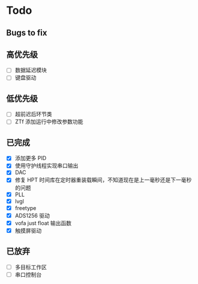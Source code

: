 # Todo

## Bugs to fix

## 高优先级

- [ ] 数据延迟模块
- [ ] 键盘驱动

## 低优先级

- [ ] 超前迟后环节类
- [ ] ZTf 添加运行中修改参数功能

## 已完成

- [X] 添加更多 PID
- [X] 使用守护线程实现串口输出
- [X] DAC
- [X] 修复 HPT 时间库在定时器重装载瞬间，不知道现在是上一毫秒还是下一毫秒的问题
- [X] PLL
- [X] lvgl
- [X] freetype
- [X] ADS1256 驱动
- [X] vofa just float 输出函数
- [X] 触摸屏驱动

## 已放弃

- [ ] 多目标工作区
- [ ] 串口控制台
